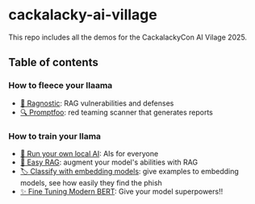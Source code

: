# cackalacky-ai-village

This repo includes all the demos for the CackalackyCon AI Vilage 2025.

## Table of contents

### How to fleece your llaama

- [🧩 Ragnostic](how-to-fleece-your-llama/ragnostic/README.md): RAG vulnerabilities and defenses
- [🔍 Promptfoo](how-to-fleece-your-llama/promptfoo/README.md): red teaming scanner that generates reports

### How to train your llama

- [🧠 Run your own local AI](how-to-train-your-llama/local-ai/README.md): AIs for everyone
- [🚀 Easy RAG](how-to-train-your-llama/easy-rag/README.md): augment your model's abilities with RAG
- [🏷️ Classify with embedding models](how-to-train-your-llama/embeddings/README.md): give examples to embedding models, see how easily they find the phish
- [✨ Fine Tuning Modern BERT](how-to-train-your-llama/fine-tuning/README.md): Give your model superpowers!!
